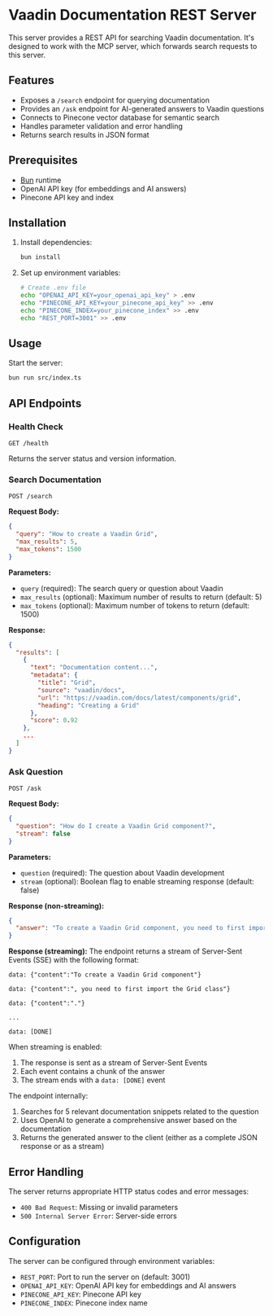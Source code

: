 # Vaadin Documentation REST Server

This server provides a REST API for searching Vaadin documentation. It's designed to work with the MCP server, which forwards search requests to this server.

## Features

- Exposes a `/search` endpoint for querying documentation
- Provides an `/ask` endpoint for AI-generated answers to Vaadin questions
- Connects to Pinecone vector database for semantic search
- Handles parameter validation and error handling
- Returns search results in JSON format

## Prerequisites

- [Bun](https://bun.sh/) runtime
- OpenAI API key (for embeddings and AI answers)
- Pinecone API key and index

## Installation

1. Install dependencies:
   ```bash
   bun install
   ```

2. Set up environment variables:
   ```bash
   # Create .env file
   echo "OPENAI_API_KEY=your_openai_api_key" > .env
   echo "PINECONE_API_KEY=your_pinecone_api_key" >> .env
   echo "PINECONE_INDEX=your_pinecone_index" >> .env
   echo "REST_PORT=3001" >> .env
   ```

## Usage

Start the server:
```bash
bun run src/index.ts
```

## API Endpoints

### Health Check

```
GET /health
```

Returns the server status and version information.

### Search Documentation

```
POST /search
```

**Request Body:**
```json
{
  "query": "How to create a Vaadin Grid",
  "max_results": 5,
  "max_tokens": 1500
}
```

**Parameters:**
- `query` (required): The search query or question about Vaadin
- `max_results` (optional): Maximum number of results to return (default: 5)
- `max_tokens` (optional): Maximum number of tokens to return (default: 1500)

**Response:**
```json
{
  "results": [
    {
      "text": "Documentation content...",
      "metadata": {
        "title": "Grid",
        "source": "vaadin/docs",
        "url": "https://vaadin.com/docs/latest/components/grid",
        "heading": "Creating a Grid"
      },
      "score": 0.92
    },
    ...
  ]
}
```

### Ask Question

```
POST /ask
```

**Request Body:**
```json
{
  "question": "How do I create a Vaadin Grid component?",
  "stream": false
}
```

**Parameters:**
- `question` (required): The question about Vaadin development
- `stream` (optional): Boolean flag to enable streaming response (default: false)

**Response (non-streaming):**
```json
{
  "answer": "To create a Vaadin Grid component, you need to first import the Grid class. Here's a basic example:\n\n```java\nGrid<Person> grid = new Grid<>(Person.class);\ngrid.setItems(personList);\ngrid.addColumn(Person::getName).setHeader(\"Name\");\ngrid.addColumn(Person::getAge).setHeader(\"Age\");\n```\n\nThis creates a Grid that displays Person objects with Name and Age columns."
}
```

**Response (streaming):**
The endpoint returns a stream of Server-Sent Events (SSE) with the following format:

```
data: {"content":"To create a Vaadin Grid component"}

data: {"content":", you need to first import the Grid class"}

data: {"content":"."}

...

data: [DONE]
```

When streaming is enabled:
1. The response is sent as a stream of Server-Sent Events
2. Each event contains a chunk of the answer
3. The stream ends with a `data: [DONE]` event

The endpoint internally:
1. Searches for 5 relevant documentation snippets related to the question
2. Uses OpenAI to generate a comprehensive answer based on the documentation
3. Returns the generated answer to the client (either as a complete JSON response or as a stream)

## Error Handling

The server returns appropriate HTTP status codes and error messages:

- `400 Bad Request`: Missing or invalid parameters
- `500 Internal Server Error`: Server-side errors

## Configuration

The server can be configured through environment variables:

- `REST_PORT`: Port to run the server on (default: 3001)
- `OPENAI_API_KEY`: OpenAI API key for embeddings and AI answers
- `PINECONE_API_KEY`: Pinecone API key
- `PINECONE_INDEX`: Pinecone index name
